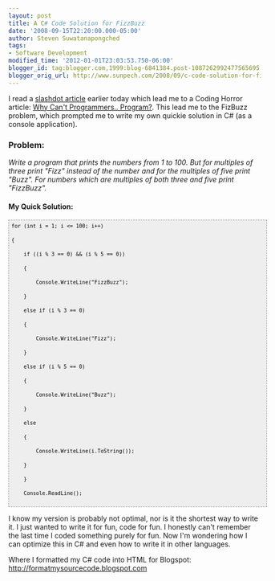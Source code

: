 ```yaml
---
layout: post
title: A C# Code Solution for FizzBuzz
date: '2008-09-15T22:20:00.000-05:00'
author: Steven Suwatanapongched
tags:
- Software Development
modified_time: '2012-01-01T23:03:53.750-06:00'
blogger_id: tag:blogger.com,1999:blog-6841384.post-1087262992477565695
blogger_orig_url: http://www.sunpech.com/2008/09/c-code-solution-for-fizzbuzz.html
---
```


I read a <a href="http://it.slashdot.org/article.pl?sid=08/09/15/0210235">slashdot article</a> earlier today which lead me to a Coding Horror article: <a href="http://www.codinghorror.com/blog/archives/000781.html">Why Can't Programmers.. Program?</a>.  This lead me to the FizBuzz problem, which prompted me to write my own quickie solution in C# (as a console application).

### Problem:

<i>Write a program that prints the numbers from 1 to 100. But for multiples of three print "Fizz" instead of the number and for the multiples of five print "Buzz". For numbers which are multiples of both three and five print "FizzBuzz". </i>

#### My Quick Solution:

<pre style="font-family: Andale Mono, Lucida Console, Monaco, fixed, monospace; color: #000000; background-color: #eee;font-size: 12px;border: 1px dashed #999999;line-height: 14px;padding: 5px; overflow: auto; width: 100%"><code>for (int i = 1; i &lt;= 100; i++)

{

    if ((i % 3 == 0) &amp;&amp; (i % 5 == 0))

    {

        Console.WriteLine(&quot;FizzBuzz&quot;);

    }

    else if (i % 3 == 0)

    {

        Console.WriteLine(&quot;Fizz&quot;);

    }

    else if (i % 5 == 0)

    {

        Console.WriteLine(&quot;Buzz&quot;);

    }

    else

    {

        Console.WriteLine(i.ToString());

    }

    }

    Console.ReadLine();

</code></pre>

I know my version is probably not optimal, nor is it the shortest way to write it.  I just wanted to write it for fun, code for fun.  I honestly can't remember the last time I coded something purely for fun.  Now I'm wondering how I can optimize this in C# and even how to write it in other languages.

Where I formatted my C# code into HTML for Blogspot: <a href="http://formatmysourcecode.blogspot.com">http://formatmysourcecode.blogspot.com</a>